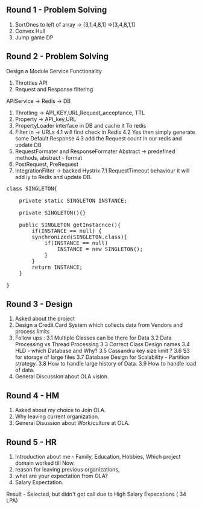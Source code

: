 ## Round 1 - Problem Solving

1. SortOnes to left of array -> [3,1,4,8,1] =>[3,4,8,1,1]
2. Convex Hull
3. Jump game DP


## Round 2 - Problem Solving


Design a Module Service
Functionality
1. Throttles API
2. Request and Response filtering



APIService -> Redis -> DB


1. Throtling -> API_KEY,URL,Request_acceptance, TTL
2. Property -> API_key,URL
3. PropertyLoader interface in DB and cache it To redis
4. Filter in -> URLs
      4.1 will first check in Redis
      4.2 Yes then simply generate some Default Response
      4.3 add the Request count in our redis and update DB
5. RequestFormater and ResponseFormater Abstract -> predefined methods,
    abstract - format
6. PostRequest, PreRequest
7. IntegrationFilter -> backed Hystrix 
    7.1 RequestTimeout behaviour it will add iy to Redis and update DB.


<pre>
class SINGLETON{

    private static SINGLETON INSTANCE;

    private SINGLETON(){}

    public SINGLETON getInstacnce(){
        if(INSTANCE == null) {
        synchronized(SINGLETON.class){
            if(INSTANCE == null)
                INSTANCE = new SINGLETON();
            }
        }
        return INSTANCE;
    }

}
</pre>

## Round 3 - Design

1. Asked about the project
2. Design a Credit Card System which collects data from Vendors and process limits
3. Follow ups :
      3.1 Multiple Classes can be there for Data
      3.2 Data Processing vs Thread Processing
      3.3 Correct Class Design names
      3.4 HLD - which Database and Why?
      3.5 Cassandra key size limit ?
      3.6 S3 for storage of large files
      3.7 Database Design for Scalability - Partition strategy.
      3.8 How to handle large history of Data.
      3.9 How to handle load of data.
4. General Discussion about OLA vision.

## Round 4 - HM

1. Asked about my choice to Join OLA.
2. Why leaving current organization.
3. General Disussion about Work/culture at OLA.

## Round 5 - HR

1. Introduction about me - Family, Education, Hobbies, Which project domain worked till Now.
2. reason for leaving previous organizations,
3. what are your expectation from OLA?
4. Salary Expectation.

Result - Selected, but didn't got call due to High Salary Expecations ( 34 LPA)


